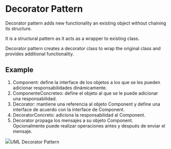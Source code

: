 Decorator Pattern
=================

Decorator pattern adds new functionality an existing object without chaining its structure.

It is a structural pattern as it acts as a wrapper to existing class.

Decorator pattern creates a decorator class to wrap the original class and provides additional functionality.

Example
--------
1. Component: define la interface de los objetos a los que se les pueden adicionar responsabilidades dinámicamente.
2. ComponenteConcreteo: define el objeto al que se le puede adicionar una responsabilidad.
3. Decorator: mantiene una referencia al objeto Component y define una interface de acuerdo con la interface de Component.
4. DecoratorConcreto: adiciona la responsabilidad al Component.
5. Decorator propaga los mensajes a su objeto Component. Opcionalmente puede realizar operaciones antes y después de enviar el mensaje.

<p>
<img src="https://upload.wikimedia.org/wikipedia/commons/thumb/e/e9/Decorator_UML_class_diagram.svg/400px-Decorator_UML_class_diagram.svg.png">UML Decorator Pattern</img>
</p>

